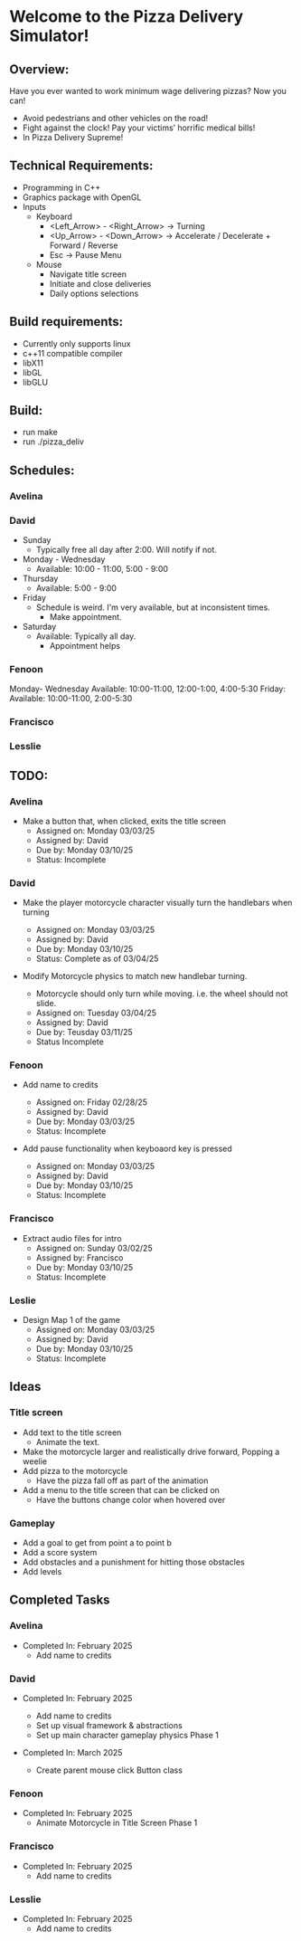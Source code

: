 # Welcome to the Pizza Delivery Simulator!
## Overview:
Have you ever wanted to work minimum wage delivering pizzas? 
Now you can! 
* Avoid pedestrians and other vehicles on the road! 
* Fight against the clock! Pay your victims’ horrific medical bills! 
* In Pizza Delivery Supreme!

## Technical Requirements:
* Programming in C++
* Graphics package with OpenGL
* Inputs
    * Keyboard
        * \<Left\_Arrow\> - \<Right\_Arrow\> -> Turning
        * \<Up\_Arrow\> - \<Down\_Arrow\> -> Accelerate / Decelerate + Forward / Reverse
        * Esc -> Pause Menu
    *   Mouse
        * Navigate title screen
        * Initiate and close deliveries
        * Daily options selections

## Build requirements:
* Currently only supports linux
* c++11 compatible compiler
* libX11
* libGL
* libGLU

## Build:
* run make
* run ./pizza\_deliv

## Schedules:
### Avelina

### David
* Sunday
    * Typically free all day after 2:00. Will notify if not.
* Monday - Wednesday
    * Available: 10:00 - 11:00, 5:00 - 9:00
* Thursday
    * Available: 5:00 - 9:00
* Friday
    * Schedule is weird. I'm very available, but at inconsistent times.
        * Make appointment.
* Saturday
    * Available: Typically all day.
        * Appointment helps

### Fenoon
Monday- Wednesday 
Available: 10:00-11:00, 12:00-1:00, 4:00-5:30
Friday: 
Available: 10:00-11:00, 2:00-5:30 

### Francisco

### Lesslie

## TODO:

### Avelina
* Make a button that, when clicked, exits the title screen
    * Assigned on: Monday 03/03/25
    * Assigned by: David
    * Due by:      Monday 03/10/25
    * Status:      Incomplete

### David
* Make the player motorcycle character visually turn the handlebars when turning
    * Assigned on: Monday 03/03/25
    * Assigned by: David
    * Due by:      Monday 03/10/25
    * Status:      Complete as of 03/04/25

* Modify Motorcycle physics to match new handlebar turning.
    * Motorcycle should only turn while moving. i.e. the wheel should not slide.
    * Assigned on: Tuesday 03/04/25
    * Assigned by: David
    * Due by:      Teusday 03/11/25
    * Status       Incomplete

### Fenoon
* Add name to credits
    * Assigned on: Friday 02/28/25
    * Assigned by: David
    * Due by:      Monday 03/03/25
    * Status:      Incomplete

* Add pause functionality when <esc> keyboaord key is pressed
    * Assigned on: Monday 03/03/25
    * Assigned by: David
    * Due by:      Monday 03/10/25
    * Status:      Incomplete

### Francisco
* Extract audio files for intro
    * Assigned on: Sunday 03/02/25
    * Assigned by: Francisco
    * Due by:      Monday 03/10/25
    * Status:      Incomplete

### Leslie
* Design Map 1 of the game
    * Assigned on: Monday 03/03/25
    * Assigned by: David
    * Due by:      Monday 03/10/25
    * Status:      Incomplete

## Ideas
### Title screen 
* Add text to the title screen
    * Animate the text.
* Make the motorcycle larger and realistically drive forward,
    Popping a weelie
* Add pizza to the motorcycle
    * Have the pizza fall off as part of the animation
* Add a menu to the title screen that can be clicked on
    * Have the buttons change color when hovered over
### Gameplay
* Add a goal to get from point a to point b
* Add a score system
* Add obstacles and a punishment for hitting those obstacles
* Add levels

## Completed Tasks

### Avelina
* Completed In: February 2025
    * Add name to credits

### David
* Completed In: February 2025
    * Add name to credits
    * Set up visual framework & abstractions
    * Set up main character gameplay physics Phase 1

* Completed In: March 2025
    * Create parent mouse click Button class

### Fenoon
* Completed In: February 2025
    * Animate Motorcycle in Title Screen Phase 1

### Francisco
* Completed In: February 2025
    * Add name to credits

### Lesslie
* Completed In: February 2025
    * Add name to credits

